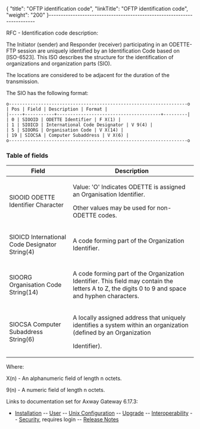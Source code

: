 {
    "title": "OFTP identification code",
    "linkTitle": "OFTP identification code",
    "weight": "200"
}------------------------------------------------------------------------

RFC - Identification code description:

The Initiator (sender) and Responder (receiver) participating in an ODETTE-FTP session are uniquely identified by an Identification Code based on \[ISO-6523\]. This ISO describes the structure for the identification of organizations and organization parts (SIO).

The locations are considered to be adjacent for the duration of the transmission.

The SIO has the following format:



    o-------------------------------------------------------------------o
    | Pos | Field | Description | Format |
    |-----+-----------+---------------------------------------+---------|
    | 0 | SIOOID | ODETTE Identifier | F X(1) |
    | 1 | SIOICD | International Code Designator | V 9(4) |
    | 5 | SIOORG | Organisation Code | V X(14) |
    | 19 | SIOCSA | Computer Subaddress | V X(6) |
    o-------------------------------------------------------------------o

### Table of fields

<table>
   <thead>
      <tr>
<th class="HeadE-Column1-Header1">Field         </th>
<th class="HeadD-Column1-Header1">Description         </th>
      </tr>
   </thead>
   <tbody>
      <tr>
         <td><p>SIOOID ODETTE Identifier Character</p>         </td>
         <td><p>Value: 'O' Indicates ODETTE is assigned an Organisation Identifier.</p>
<p>Other values may be used for non-ODETTE codes.</p>         </td>
      </tr>
      <tr>
         <td><p>SIOICD International Code Designator String(4)</p>         </td>
         <td><p>A code forming part of the Organization Identifier.</p>         </td>
      </tr>
      <tr>
         <td><p>SIOORG Organisation Code String(14)</p>         </td>
         <td><p>A code forming part of the Organization Identifier. This field may contain the letters A to Z, the digits 0 to 9 and space and hyphen characters.</p>         </td>
      </tr>
      <tr>
         <td><p>SIOCSA Computer Subaddress String(6)</p>         </td>
         <td><p>A locally assigned address that uniquely identifies a system within an organization (defined by an Organization</p>
<p>Identifier).</p>         </td>
      </tr>
   </tbody>
</table>

Where:

X(n) - An alphanumeric field of length n octets.

9(n) - A numeric field of length n octets.

Links to documentation set for Axway Gateway <span class="mc-variable axway_variables.Release_Number variable">6.17.3</span>:

-   [Installation](#) -- [User](#) -- [Unix Configuration](#) -- [Upgrade](#) -- [Interoperability](#) -- [Security](#), requires login -- [Release Notes](#)
